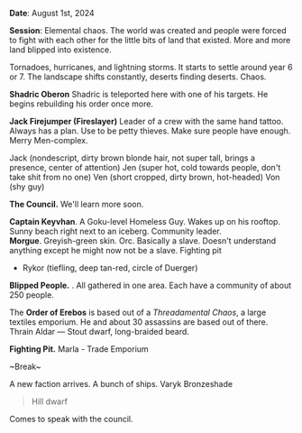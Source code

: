 **Date**: August 1st, 2024

**Session**: Elemental chaos. The world was created and people were forced to fight with each other for the little bits of land that existed. More and more land blipped into existence.

Tornadoes, hurricanes, and lightning storms. It starts to settle around year 6 or 7. The landscape shifts constantly, deserts finding deserts. Chaos.

**Shadric Oberon**
Shadric is teleported here with one of his targets. He begins rebuilding his order once more.

**Jack Firejumper (Fireslayer)**
Leader of a crew with the same hand tattoo. Always has a plan. Use to be petty thieves. Make sure people have enough. Merry Men-complex.

Jack (nondescript, dirty brown blonde hair, not super tall, brings a presence, center of attention)
Jen (super hot, cold towards people, don't take shit from no one)
Ven (short cropped, dirty brown, hot-headed)
Von (shy guy)

**The Council.**  We'll learn more soon.

**Captain Keyvhan**. A Goku-level Homeless Guy. Wakes up on his rooftop. Sunny beach right next to an iceberg. Community leader.
\
**Morgue**. Greyish-green skin. Orc. Basically a slave. Doesn't understand anything except he might now not be a slave. Fighting pit

- Rykor (tiefling, deep tan-red, circle of Duerger)

**Blipped People.** . All gathered in one area. Each have a community of about 250 people.

The **Order of Erebos** is based out of a *Threadamental Chaos*, a large textiles emporium. He and about 30 assassins are based out of there. Thrain Aldar — Stout dwarf, long-braided beard.

**Fighting Pit.**
Marla - Trade Emporium

~Break~

A new faction arrives. A bunch of ships.
Varyk Bronzeshade
> Hill dwarf

Comes to speak with the council.